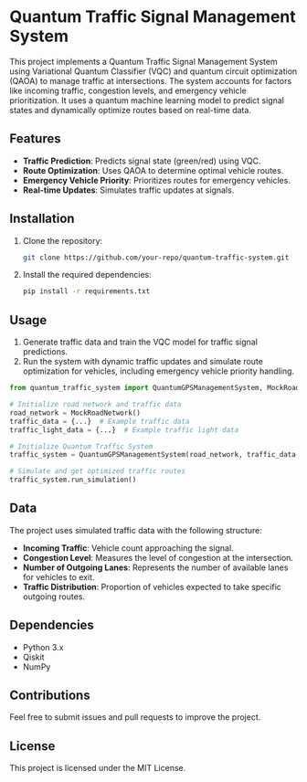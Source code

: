 # Quantum Traffic Signal Management System

This project implements a Quantum Traffic Signal Management System using Variational Quantum Classifier (VQC) and quantum circuit optimization (QAOA) to manage traffic at intersections. The system accounts for factors like incoming traffic, congestion levels, and emergency vehicle prioritization. It uses a quantum machine learning model to predict signal states and dynamically optimize routes based on real-time data.

## Features
- **Traffic Prediction**: Predicts signal state (green/red) using VQC.
- **Route Optimization**: Uses QAOA to determine optimal vehicle routes.
- **Emergency Vehicle Priority**: Prioritizes routes for emergency vehicles.
- **Real-time Updates**: Simulates traffic updates at signals.

## Installation
1. Clone the repository:
    ```bash
    git clone https://github.com/your-repo/quantum-traffic-system.git
    ```
2. Install the required dependencies:
    ```bash
    pip install -r requirements.txt
    ```

## Usage
1. Generate traffic data and train the VQC model for traffic signal predictions.
2. Run the system with dynamic traffic updates and simulate route optimization for vehicles, including emergency vehicle priority handling.

```python
from quantum_traffic_system import QuantumGPSManagementSystem, MockRoadNetwork

# Initialize road network and traffic data
road_network = MockRoadNetwork()
traffic_data = {...}  # Example traffic data
traffic_light_data = {...}  # Example traffic light data

# Initialize Quantum Traffic System
traffic_system = QuantumGPSManagementSystem(road_network, traffic_data, source='A', destination='E', traffic_light_data=traffic_light_data)

# Simulate and get optimized traffic routes
traffic_system.run_simulation()
```

## Data
The project uses simulated traffic data with the following structure:
- **Incoming Traffic**: Vehicle count approaching the signal.
- **Congestion Level**: Measures the level of congestion at the intersection.
- **Number of Outgoing Lanes**: Represents the number of available lanes for vehicles to exit.
- **Traffic Distribution**: Proportion of vehicles expected to take specific outgoing routes.

## Dependencies
- Python 3.x
- Qiskit
- NumPy

## Contributions
Feel free to submit issues and pull requests to improve the project.

## License
This project is licensed under the MIT License.
